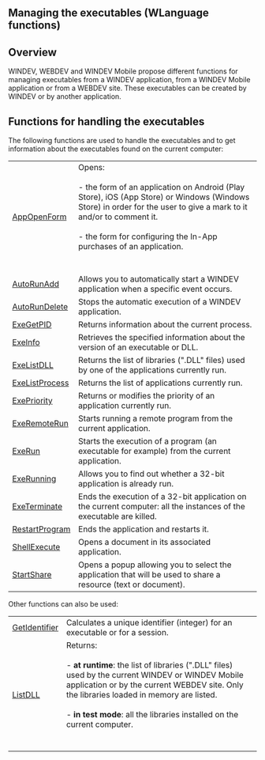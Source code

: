 
## Managing the executables (WLanguage functions)
			



<a name="NOTE1"></a>
<a name="NOTE1_1"></a>


## Overview
<a name="overview_ELTTEXTE000071"></a>
WINDEV, WEBDEV and WINDEV Mobile propose different functions for managing executables from a WINDEV application, from a WINDEV Mobile application or from a WEBDEV site. These executables can be created by WINDEV or by another application.

<a name="NOTE2"></a>
<a name="NOTE2_1"></a>


## Functions for handling the executables
<a name="functions_for_handling_the_executables_ELTTEXTE000095"></a>
The following functions are used to handle the executables and to get information about the executables found on the current computer:



|   |   |
| --- | --- |
| [AppOpenForm](../WDLang1/1000020980.md) | Opens: <br><br>- the form of an application on Android (Play Store), iOS (App Store) or Windows (Windows Store) in order for the user to give a mark to it and/or to comment it.<br><br>- the form for configuring the In-App purchases of an application. <br><br><br> |
| [AutoRunAdd](../WDLang1/3019002.md) | Allows you to automatically start a WINDEV application when a specific event occurs. |
| [AutoRunDelete](../WDLang1/3019001.md) | Stops the automatic execution of a WINDEV application. |
| [ExeGetPID](../WDLang1/1000017239.md) | Returns information about the current process. |
| [ExeInfo](../WDLang1/3035001.md) | Retrieves the specified information about the version of an executable or DLL. |
| [ExeListDLL](../WDLang1/3035009.md) | Returns the list of libraries (".DLL" files) used by one of the applications currently run. |
| [ExeListProcess](../WDLang1/3035008.md) | Returns the list of applications currently run. |
| [ExePriority](../WDLang1/3035010.md) | Returns or modifies the priority of an application currently run. |
| [ExeRemoteRun](../WDLang1/1000018695.md) | Starts running a remote program from the current application. |
| [ExeRun](../WDLang1/3035006.md) | Starts the execution of a program (an executable for example) from the current application. |
| [ExeRunning](../WDLang1/3035003.md) | Allows you to find out whether a 32-bit application is already run. |
| [ExeTerminate](../WDLang1/3035004.md) | Ends the execution of a 32-bit application on the current computer: all the instances of the executable are killed. |
| [RestartProgram](../WDLang1/1000019900.md) | Ends the application and restarts it. |
| [ShellExecute](../WDLang1/3035007.md) | Opens a document in its associated application. |
| [StartShare](../WDLang1/1000020620.md) | Opens a popup allowing you to select the application that will be used to share a resource (text or document). |





Other functions can also be used: 



|   |   |
| --- | --- |
| [GetIdentifier](../WDLang1/3013028.md) | Calculates a unique identifier (integer) for an executable or for a session. |
| [ListDLL](../WDLang1/3064006.md) | Returns:<br><br>- **at runtime**: the list of libraries (".DLL" files) used by the current WINDEV or WINDEV Mobile application or by the current WEBDEV site. Only the libraries loaded in memory are listed.<br><br>- **in test mode**: all the libraries installed on the current computer.<br><br><br> |






